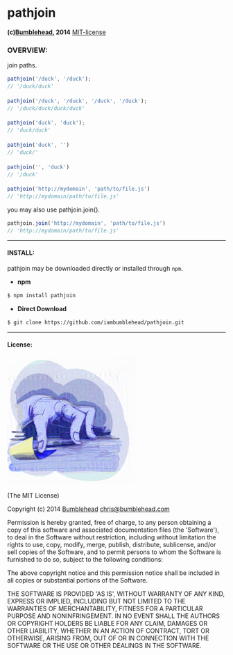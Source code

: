 pathjoin
========
**(c)[Bumblehead][0], 2014** [MIT-license](#license)

### OVERVIEW:

join paths.

```javascript
pathjoin('/duck', '/duck');
// '/duck/duck'

pathjoin('/duck', '/duck', '/duck', '/duck');
// '/duck/duck/duck/duck'

pathjoin('duck', 'duck');
// 'duck/duck'

pathjoin('duck', '')
// 'duck/'

pathjoin('', 'duck')
// '/duck'

pathjoin('http://mydomain', 'path/to/file.js')
// 'http://mydomain/path/to/file.js'
```

you may also use pathjoin.join().

```javascript
pathjoin.join('http://mydomain', 'path/to/file.js')
// 'http://mydomain/path/to/file.js'
```



[0]: http://www.bumblehead.com                            "bumblehead"

------------------------------------------------------------------------------
#### <a id="install"></a>INSTALL:

pathjoin may be downloaded directly or installed through `npm`.

 * **npm**

 ```bash
 $ npm install pathjoin
 ```

 * **Direct Download**
 
 ```bash
 $ git clone https://github.com/iambumblehead/pathjoin.git
 ```


------------------------------------------------------------------------------
#### <a id="license">License:

 ![scrounge](https://github.com/iambumblehead/scroungejs/raw/master/img/hand.png) 

(The MIT License)

Copyright (c) 2014 [Bumblehead][0] <chris@bumblehead.com>

Permission is hereby granted, free of charge, to any person obtaining a copy of this software and associated documentation files (the 'Software'), to deal in the Software without restriction, including without limitation the rights to use, copy, modify, merge, publish, distribute, sublicense, and/or sell copies of the Software, and to permit persons to whom the Software is furnished to do so, subject to the following conditions:

The above copyright notice and this permission notice shall be included in all copies or substantial portions of the Software.

THE SOFTWARE IS PROVIDED 'AS IS', WITHOUT WARRANTY OF ANY KIND, EXPRESS OR IMPLIED, INCLUDING BUT NOT LIMITED TO THE WARRANTIES OF MERCHANTABILITY, FITNESS FOR A PARTICULAR PURPOSE AND NONINFRINGEMENT. IN NO EVENT SHALL THE AUTHORS OR COPYRIGHT HOLDERS BE LIABLE FOR ANY CLAIM, DAMAGES OR OTHER LIABILITY, WHETHER IN AN ACTION OF CONTRACT, TORT OR OTHERWISE, ARISING FROM, OUT OF OR IN CONNECTION WITH THE SOFTWARE OR THE USE OR OTHER DEALINGS IN THE SOFTWARE.
